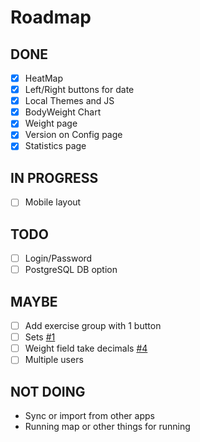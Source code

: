 # Roadmap

## DONE
- [x] HeatMap
- [x] Left/Right buttons for date
- [x] Local Themes and JS
- [x] BodyWeight Chart
- [x] Weight page
- [x] Version on Config page
- [x] Statistics page

## IN PROGRESS
- [ ] Mobile layout

## TODO
- [ ] Login/Password
- [ ] PostgreSQL DB option

## MAYBE

- [ ] Add exercise group with 1 button
- [ ] Sets [#1](https://github.com/aceberg/ExerciseDiary/issues/1)
- [ ] Weight field take decimals [#4](https://github.com/aceberg/ExerciseDiary/issues/4)
- [ ] Multiple users

## NOT DOING

- Sync or import from other apps
- Running map or other things for running